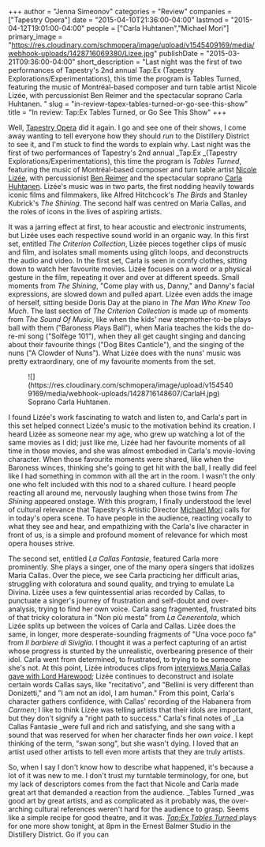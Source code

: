 +++
author = "Jenna Simeonov"
categories = "Review"
companies = ["Tapestry Opera"]
date = "2015-04-10T21:36:00-04:00"
lastmod = "2015-04-12T19:01:00-04:00"
people = ["Carla Huhtanen","Michael Mori"]
primary_image = "https://res.cloudinary.com/schmopera/image/upload/v1545409169/media/webhook-uploads/1428716069380/Lizee.jpg"
publishDate = "2015-03-21T09:36:00-04:00"
short_description = "Last night was the first of two performances of Tapestry&#039;s 2nd annual Tap:Ex (Tapestry Explorations/Experimentations), this time the program is Tables Turned,  featuring the music of Montréal-based composer and turn table artist Nicole Lizée, with percussionist Ben Reimer and the spectacular soprano Carla Huhtanen. "
slug = "in-review-tapex-tables-turned-or-go-see-this-show"
title = "In review: Tap:Ex Tables Turned, or Go See This Show"
+++

Well, [Tapestry Opera](https://tapestryopera.com/) did it again. I go and see one of their shows, I come away wanting to tell everyone how they should _run_ to the Distillery District to see it, and I'm stuck to find the words to explain why. Last night was the first of two performances of Tapestry's 2nd annual _Tap:Ex _(Tapestry Explorations/Experimentations), this time the program is _Tables Turned_, featuring the music of Montréal-based composer and turn table artist [Nicole Lizée](http://www.nicolelizee.com/), with percussionist [Ben Reimer](https://twitter.com/bnreimer) and the spectacular soprano [Carla Huhtanen](http://www.carlahuhtanen.com/). Lizée's music was in two parts, the first nodding heavily towards iconic films and filmmakers, like Alfred Hitchcock's _The Birds_ and Stanley Kubrick's _The Shining_. The second half was centred on Maria Callas, and the roles of icons in the lives of aspiring artists. 

It was a jarring effect at first, to hear acoustic and electronic instruments, but Lizée uses each respective sound world in an organic way. In this first set, entitled _The Criterion Collection_, Lizée pieces together clips of music and film, and isolates small moments using glitch loops, and deconstructs the audio and video. In the first set, Carla is seen in comfy clothes, sitting down to watch her favourite movies. Lizée focuses on a word or a physical gesture in the film, repeating it over and over at different speeds. Small moments from _The Shining_, "Come play with us, Danny," and Danny's facial expressions, are slowed down and pulled apart. Lizée even adds the image of herself, sitting beside Doris Day at the piano in _The Man Who Knew Too Much_. The last section of _The Criterion Collection_ is made up of moments from _The Sound Of Music_, like when the kids' new stepmother-to-be plays ball with them ("Baroness Plays Ball"), when Maria teaches the kids the do-re-mi song ("Solfège 101"), when they all get caught singing and dancing about their favourite things ("Dog Bites Canticle"), and the singing of the nuns ("A Clowder of Nuns"). What Lizée does with the nuns' music was pretty extraordinary, one of my favourite moments from the set. 

<figure data-type="image">
![](https://res.cloudinary.com/schmopera/image/upload/v1545409169/media/webhook-uploads/1428716148607/CarlaH.jpg)
<figcaption>Soprano Carla Huhtanen.</figcaption>
</figure>

I found Lizée's work fascinating to watch and listen to, and Carla's part in this set helped connect Lizée's music to the motivation behind its creation. I heard Lizée as someone near my age, who grew up watching a lot of the same movies as I did; just like me, Lizée had her favourite moments of all time in those movies, and she was almost embodied in Carla's movie-loving character. When those favourite moments were shared, like when the Baroness winces, thinking she's going to get hit with the ball, I really did feel like I had something in common with all the art in the room. I wasn't the only one who felt included with this nod to a shared culture. I heard people reacting all around me, nervously laughing when those twins from _The Shining_ appeared onstage. With this program, I finally understood the level of cultural relevance that Tapestry's Artistic Director [Michael Mori](https://tapestryopera.com/about/who-we-are/) calls for in today's opera scene. To have people in the audience, reacting vocally to what they see and hear, and empathizing with the Carla's live character in front of us, is a simple and profound moment of relevance for which most opera houses strive.  

The second set, entitled _La Callas Fantasie_, featured Carla more prominently. She plays a singer, one of the many opera singers that idolizes Maria Callas. Over the piece, we see Carla practicing her difficult arias, struggling with coloratura and sound quality, and trying to emulate La Divina. Lizée uses a few quintessential arias recorded by Callas, to punctuate a singer's journey of frustration and self-doubt and over-analysis, trying to find her own voice. Carla sang fragmented, frustrated bits of that tricky coloratura in "Non più mesta" from _La Cenerentola_, which Lizée splits up between the voices of Carla and Callas. Lizée does the same, in longer, more desperate-sounding fragments of "Una voce poco fa" from _Il barbiere di Siviglia_. I thought it was a perfect capturing of an artist whose progress is stunted by the unrealistic, overbearing presence of their idol. Carla went from determined, to frustrated, to trying to be someone she's not. At this point, Lizée introduces clips from [interviews Maria Callas gave with Lord Harewood](http://www.youtube.com/watch?v=yM78P3wtqII); Lizée continues to deconstruct and isolate certain words Callas says, like "recitativo", and "Bellini is very different than Donizetti," and "I am not an idol, I am human." From this point, Carla's character gathers confidence, with Callas' recording of the Habanera from _Carmen_; I like to think Lizée was telling artists that their idols are important, but they don't signify a "right path to success." Carla's final notes of _La Callas Fantasie _were full and rich and satisfying, and she sang with a sound that was reserved for when her character finds her _own voice_. I kept thinking of the term, "swan song", but she wasn't dying. I loved that an artist used other artists to tell even more artists that they are truly artists. 

So, when I say I don't know how to describe what happened, it's because a lot of it was new to me. I don't trust my turntable terminology, for one, but my lack of descriptors comes from the fact that Nicole and Carla made great art that demanded a reaction from the audience. _Tables Turned _was good art by great artists, and as complicated as it probably was, the over-arching cultural references weren't hard for the audience to grasp. Seems like a simple recipe for good theatre, and it was. [_Tap:Ex Tables Turned_ ](https://tapestryopera.com/tapex-tables-turned/) plays for one more show tonight, at 8pm in the Ernest Balmer Studio in the Distillery District. Go if you can
